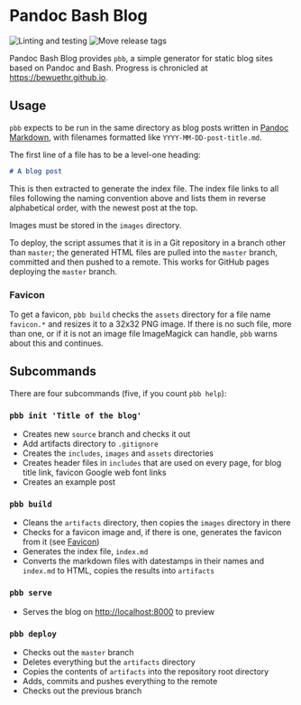 # Pandoc Bash Blog

![Linting and testing](https://github.com/bewuethr/pandoc-bash-blog/workflows/Linting%20and%20testing/badge.svg)
![Move release tags](https://github.com/bewuethr/pandoc-bash-blog/workflows/Move%20release%20tags/badge.svg)

Pandoc Bash Blog provides `pbb`, a simple generator for static blog sites based
on Pandoc and Bash. Progress is chronicled at <https://bewuethr.github.io>.

## Usage

`pbb` expects to be run in the same directory as blog posts written in [Pandoc
Markdown][pandocmd], with filenames formatted like `YYYY-MM-DD-post-title.md`.

[pandocmd]: https://pandoc.org/MANUAL.html#pandocs-markdown

The first line of a file has to be a level-one heading:

```markdown
# A blog post
```

This is then extracted to generate the index file. The index file links to all
files following the naming convention above and lists them in reverse
alphabetical order, with the newest post at the top.

Images must be stored in the `images` directory.

To deploy, the script assumes that it is in a Git repository in a branch other
than `master`; the generated HTML files are pulled into the `master` branch,
committed and then pushed to a remote. This works for GitHub pages deploying
the `master` branch.

### Favicon

To get a favicon, `pbb build` checks the `assets` directory for a file name
`favicon.*` and resizes it to a 32x32 PNG image. If there is no such file, more
than one, or if it is not an image file ImageMagick can handle, `pbb` warns
about this and continues.

## Subcommands

There are four subcommands (five, if you count `pbb help`):

### `pbb init 'Title of the blog'`

- Creates new `source` branch and checks it out
- Add artifacts directory to `.gitignore`
- Creates the `includes`, `images` and `assets` directories
- Creates header files in `includes` that are used on every page, for blog
  title link, favicon Google web font links
- Creates an example post

### `pbb build`

- Cleans the `artifacts` directory, then copies the `images` directory in there
- Checks for a favicon image and, if there is one, generates the favicon from
  it (see [Favicon](#favicon))
- Generates the index file, `index.md`
- Converts the markdown files with datestamps in their names and `index.md` to
  HTML, copies the results into `artifacts`

### `pbb serve`

- Serves the blog on <http://localhost:8000> to preview

### `pbb deploy`

- Checks out the `master` branch
- Deletes everything but the `artifacts` directory
- Copies the contents of `artifacts` into the repository root directory
- Adds, commits and pushes everything to the remote
- Checks out the previous branch
